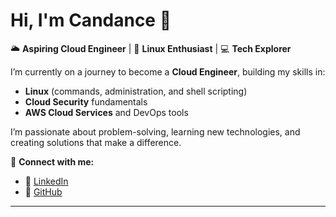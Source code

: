 # Hi, I'm Candance 👋  

🌥️ **Aspiring Cloud Engineer** | 🐧 **Linux Enthusiast** | 💻 **Tech Explorer**

I’m currently on a journey to become a **Cloud Engineer**, building my skills in:  
- **Linux** (commands, administration, and shell scripting)  
- **Cloud Security** fundamentals  
- **AWS Cloud Services** and DevOps tools  

I’m passionate about problem-solving, learning new technologies, and creating solutions that make a difference.  

📌 **Connect with me:**  
- 💼 [LinkedIn](https://www.linkedin.com/in/candance-beverly-03b146130)  
- 🐙 [GitHub](https://github.com/cbeverly23)  

---
